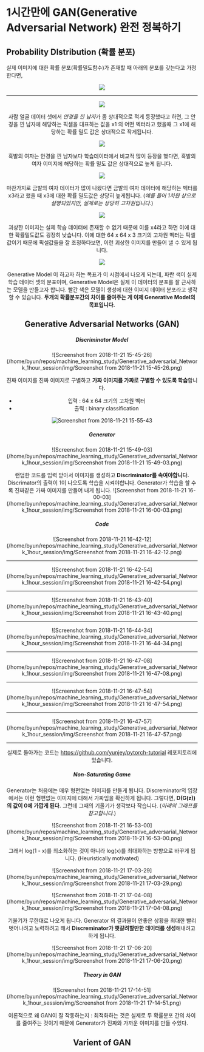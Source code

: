 

#  1시간만에 GAN(Generative Adversarial Network) 완전 정복하기

## Probability DIstribution (확률 분포)

실제 이미지에 대한 확률 분포(확률밀도함수)가 존재할 때 아래의 분포를 갖는다고 가정한다면,

<center> <img src = "img/6.png"</center>





---



<center> <img src = "img/5.png"</center>



사람 얼굴 데이터 셋에서 *안경을 낀 남자*가 좀 상대적으로 적게 등장했다고 하면, 그 안경을 낀 남자에 해당하는 픽셀을 대표하는 값을 x1 의 어떤 벡터라고 했을때 그 x1에 해당하는 확률 밀도 값은 상대적으로 작게됩니다. 



<center> <img src = "img/4.png"</center>

흑발의 여자는 안경을 낀 남자보다 학습데이터에서 비교적 많이 등장을 했다면, 흑발의 여자 이미지에 해당하는 확률 밀도 값은 상대적으로 높게 됩니다. 



<center> <img src = "img/3.png"</center>

마찬가지로 금발의 여자 데이터가 많이 나왔다면 금발의 여자 데이터에 해당하는 벡터를 x3라고 했을 때 x3에 대한 확률 밀도값은 상당히 높게됩니다. (*예를 들어 1차원 상으로 설명되었지만, 실제로는 상당히 고차원입니다.*)





<center> <img src = "img/2.png"</center>

괴상한 이미지는 실제 학습 데이터에 존재할 수 없기 때문에 이를 x4라고 하면 이에 대한 확률밀도값도 굉장히 낮습니다. 이에 대한 64 x 64 x 3 크기의 고차원 벡터는 픽셀값이기 때문에 픽셀값들을 잘 조정하다보면, 이런 괴상한 이미지를 만들어 낼 수 있게 됩니다.





<center> <img src = "img/1.png"</center>

Generative Model 이 하고자 하는 목표가 이 시점에서 나오게 되는데, 파란 색이 실제 학습 데이터 셋의 분포이며, Generative Model은 실제 이 데이터의 분포를 잘 근사하는 모델을 만들고자 합니다. 빨간 색은 모델이 생성에 대한 이미지 데이터 분포라고 생각할 수 있습니다. **두개의 확률분포간의 차이를 줄여주는 게 이제 Generative Model의 목표입니다.**



## Generative Adversarial Networks (GAN)

##### Discriminator Model

![Screenshot from 2018-11-21 15-45-26](/home/byun/repos/machine_learning_study/Generative_adversarial_Network_1hour_session/img/Screenshot from 2018-11-21 15-45-26.png)

진짜 이미지를 진짜 이미지로 구별하고 **가짜 이미지를 가짜로 구별할 수 있도록 학습**합니다. 

* 입력 : 64 x 64 크기의 고차원 벡터
* 출력 : binary classification

![Screenshot from 2018-11-21 15-55-43](/home/byun/repos/machine_learning_study/Generative_adversarial_Network_1hour_session/img/Screenshot%20from%202018-11-21%2015-55-43.png)



##### Generator

![Screenshot from 2018-11-21 15-49-03](/home/byun/repos/machine_learning_study/Generative_adversarial_Network_1hour_session/img/Screenshot from 2018-11-21 15-49-03.png)

랜덤한 코드를 입력 받아서 이미지를 생성하고 **Discriminator를 속여야합니다.** Discrimator의 출력이 1이 나오도록 학습을 시켜야합니다. Generator가 학습을 할 수록 진짜같은 가짜 이미지를 만들어 내게 됩니다. ![Screenshot from 2018-11-21 16-00-03](/home/byun/repos/machine_learning_study/Generative_adversarial_Network_1hour_session/img/Screenshot from 2018-11-21 16-00-03.png)



##### Code

![Screenshot from 2018-11-21 16-42-12](/home/byun/repos/machine_learning_study/Generative_adversarial_Network_1hour_session/img/Screenshot from 2018-11-21 16-42-12.png)

---

![Screenshot from 2018-11-21 16-42-54](/home/byun/repos/machine_learning_study/Generative_adversarial_Network_1hour_session/img/Screenshot from 2018-11-21 16-42-54.png)

---

![Screenshot from 2018-11-21 16-43-40](/home/byun/repos/machine_learning_study/Generative_adversarial_Network_1hour_session/img/Screenshot from 2018-11-21 16-43-40.png)

---

![Screenshot from 2018-11-21 16-44-34](/home/byun/repos/machine_learning_study/Generative_adversarial_Network_1hour_session/img/Screenshot from 2018-11-21 16-44-34.png)

---

![Screenshot from 2018-11-21 16-47-08](/home/byun/repos/machine_learning_study/Generative_adversarial_Network_1hour_session/img/Screenshot from 2018-11-21 16-47-08.png)

---

![Screenshot from 2018-11-21 16-47-54](/home/byun/repos/machine_learning_study/Generative_adversarial_Network_1hour_session/img/Screenshot from 2018-11-21 16-47-54.png)

---

![Screenshot from 2018-11-21 16-47-57](/home/byun/repos/machine_learning_study/Generative_adversarial_Network_1hour_session/img/Screenshot from 2018-11-21 16-47-57.png)

---

실제로 돌아가는 코드는 https://github.com/yunjey/pytorch-tutorial 레포지토리에 있습니다.



##### Non-Saturating Game

Generator는 처음에는 매우 형편없는 이미지를 만들게 됩니다. Discreminator의 입장에서는 이런 형편없는 이미지에 대해서 가짜임을 확신하게 됩니다. 그렇다면, **D(G(z))의 값이 0에 가깝게 된다.** 그런데 그때의 기울기가 생각보다 작습니다. (*아래의 그래프를 참고합니다.*)

![Screenshot from 2018-11-21 16-53-00](/home/byun/repos/machine_learning_study/Generative_adversarial_Network_1hour_session/img/Screenshot from 2018-11-21 16-53-00.png)



그래서 log(1 - x)를 최소화하는 것이 아니라 log(x)를 최대화하는 방향으로 바꾸게 됩니다. (Heuristically motivated)

![Screenshot from 2018-11-21 17-03-29](/home/byun/repos/machine_learning_study/Generative_adversarial_Network_1hour_session/img/Screenshot from 2018-11-21 17-03-29.png)

![Screenshot from 2018-11-21 17-04-08](/home/byun/repos/machine_learning_study/Generative_adversarial_Network_1hour_session/img/Screenshot from 2018-11-21 17-04-08.png)

기울기가 무한대로 나오게 됩니다. Generator 의 결과물이 안좋은 상황을 최대한 빨리 벗어나려고 노력하려고 해서 **Discreminator가 햇갈려할만한 데이터를 생성**해내려고 하게 됩니다.

![Screenshot from 2018-11-21 17-06-20](/home/byun/repos/machine_learning_study/Generative_adversarial_Network_1hour_session/img/Screenshot from 2018-11-21 17-06-20.png)

##### Theory in GAN

![Screenshot from 2018-11-21 17-14-51](/home/byun/repos/machine_learning_study/Generative_adversarial_Network_1hour_session/img/Screenshot from 2018-11-21 17-14-51.png)

이론적으로 왜 GAN이 잘 작동하는지 : 최적화하는 것은 실제로 두 확률분포 간의 차이를 줄여주는 것이기 때문에 Generator가 진짜와 가까운 이미지를 만들 수있다.



## Varient of GAN

